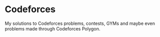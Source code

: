 # Codeforces
My solutions to Codeforces problems, contests, GYMs and maybe even problems made through Codeforces Polygon.
